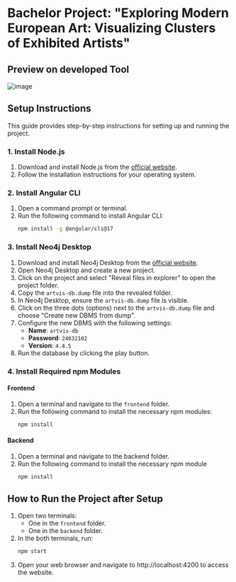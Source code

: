 # Bachelor Project: "Exploring Modern European Art: Visualizing Clusters of Exhibited Artists"
## Preview on developed Tool
![image](https://github.com/user-attachments/assets/5915fdaa-6eb0-44f0-9d07-597516b62085)

## Setup Instructions

This guide provides step-by-step instructions for setting up and running the project.

### 1. Install Node.js
1. Download and install Node.js from the [official website](https://nodejs.org/en/download/).
2. Follow the installation instructions for your operating system.

### 2. Install Angular CLI
1. Open a command prompt or terminal.
2. Run the following command to install Angular CLI:
   ```bash
   npm install -g @angular/cli@17

### 3. Install Neo4j Desktop
1. Download and install Neo4j Desktop from the [official website](https://neo4j.com/download/).
2. Open Neo4j Desktop and create a new project.
3. Click on the project and select "Reveal files in explorer" to open the project folder.
4. Copy the `artvis-db.dump` file into the revealed folder.
5. In Neo4j Desktop, ensure the `artvis-db.dump` file is visible.
6. Click on the three dots (options) next to the `artvis-db.dump` file and choose "Create new DBMS from dump".
7. Configure the new DBMS with the following settings:
   - **Name**: `artvis-db`
   - **Password**: `24032102`
   - **Version**: `4.4.5`
8. Run the database by clicking the play button.

### 4. Install Required npm Modules
#### Frontend
1. Open a terminal and navigate to the `frontend` folder.
2. Run the following command to install the necessary npm modules:
   ```bash
   npm install
#### Backend
1. Open a terminal and navigate to the backend folder.
2. Run the following command to install the necessary npm module
    ```bash
   npm install

## How to Run the Project after Setup

1. Open two terminals:
   - One in the `frontend` folder.
   - One in the `backend` folder.
2. In the both terminals, run:
   ```bash
   npm start
3. Open your web browser and navigate to http://localhost:4200 to access the website.


